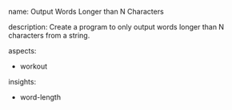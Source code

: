 name: Output Words Longer than N Characters

description: Create a program to only output words longer than N characters from a string.

aspects:
  - workout

insights:
  - word-length